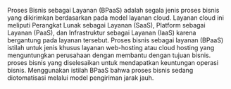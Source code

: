 Proses Bisnis sebagai Layanan (BPaaS) adalah segala jenis proses bisnis yang dikirimkan berdasarkan pada model layanan cloud.
 Layanan cloud ini meliputi Perangkat Lunak sebagai Layanan (SaaS),
 Platform sebagai Layanan (PaaS), dan Infrastruktur sebagai Layanan (IaaS) karena bergantung pada layanan tersebut.
Proses bisnis sebagai layanan (BPaaS) istilah untuk jenis khusus layanan
 web-hosting atau cloud hosting yang menguntungkan perusahaan dengan membantu 
dengan tujuan bisnis. proses bisnis yang diselesaikan untuk mendapatkan keuntungan operasi bisnis.
 Menggunakan istilah BPaaS bahwa proses bisnis sedang diotomatisasi
 melalui model pengiriman jarak jauh.